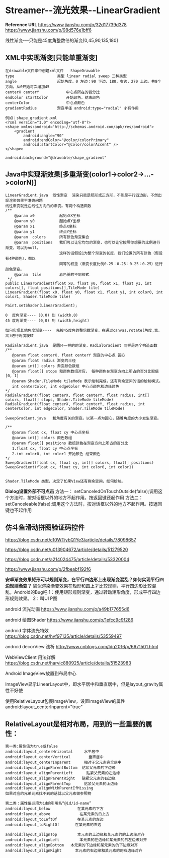 # Streamer--流光效果--LinearGradient

**Reference URL** 
https://www.jianshu.com/p/32d17739d378
https://www.jianshu.com/p/98d576e1bff6

线性渐变---只能是45度角整数倍的渐变[0,45,90,135,180]

## XML中实现渐变[只能单重渐变]

```
在drawable文件家中创建xml文件   ShapeDrawable
type                   类型 linear radial sweep 三种类型
angle                  起始角度，0 左边；90 下边，180，右边，270 上边。共8个方向，从0开始每次增加45
centerX centerY            中心点所在的百分比
endColor startColor        开始颜色，结束颜色
centerColor                中心点颜色
gradientRadius         渐变半径 android:type="radial" 才有作用

例如：shape_gradient.xml
<?xml version="1.0" encoding="utf-8"?>
<shape xmlns:android="http://schemas.android.com/apk/res/android">
    <gradient
        android:angle="90"
        android:endColor="@color/colorPrimary"
        android:startColor="@color/colorAccent" />
</shape>

android:background="@drawable/shape_gradient"
```

## Java中实现渐效果[多重渐变(color1->color2->...->colorN)]

```
LinearGradient.java  线性渐变  渲染只能是矩形或正方形，不能是平行四边形，不然出现渲染效果不准确问题
线性渐变就是在线性方向的的渐变。有两个构造函数
/**
    @param x0           起始点X坐标
    @param y0           起始点Y坐标
    @param x1           终点X坐标
    @param y1           终点Y坐标
    @param  colors      所有颜色渐变集合
    @param  positions   我们可以让它均匀的渐变，也可以让它按照你想要的比例进行渐变，可以为null，
                        这样的话假设1为整个渐变的长度，我们设置的所有颜色（假设有4种颜色），都以
                        同等的权重（渐变长度比例0.25：0.25：0.25：0.25）进行颜色渐变。
    @param  tile        着色器的不同模式
 */
public LinearGradient(float x0, float y0, float x1, float y1, int colors[], float positions[],TileMode tile)
LinearGradient(float x0, float y0, float x1, float y1, int color0, int color1, Shader.TileMode tile)

Paint.setShader(LinearGradient);

0  度角渐变---- (0,0) 到 (width,0)
45 度角渐变---- (0,0) 到 (width,height)

如何实现其他角度渐变----  先按45度角的整倍数渐变，在通过canvas.rotate(角度,宽，高)进行角度旋转

RadialGradient.java  是圆环一样的的渐变，RadialGradient 同样是两个构造函数
/**
   @param float centerX, float centerY 渐变的中心点 圆心
   @param float radius 渐变的半径
   @param int[] colors 渐变颜色数组
   @param float[] stops 和颜色数组对应， 每种颜色在渐变方向上所占的百分比取值[0, 1]
   @param Shader.TileMode tileMode 表示绘制完成，还有剩余空间的话的绘制模式。
   int centerColor, int edgeColor 中心点颜色和边缘颜色
*/
RadialGradient(float centerX, float centerY, float radius, int[] colors, float[] stops, Shader.TileMode tileMode)
RadialGradient(float centerX, float centerY, float radius, int centerColor, int edgeColor, Shader.TileMode tileMode)

SweepGradient.java   和角度有关的渐变。以某一点为圆心，随着角度的大小发生渐变。

/**
   @param float cx, float cy 中心点坐标
   @param int[] colors 颜色数组
   @param float[] positions 数组颜色在渐变方向上所占的百分比
   1.float cx, float cy 中心点坐标
   2.int color0, int color1 开始颜色 结束颜色
*/
SweepGradient(float cx, float cy, int[] colors, float[] positions)
SweepGradient(float cx, float cy, int color0, int color1)


Shader.TileMode 类型，决定了如果View还有剩余空间，如何绘制。
```
**Dialog设置外部不可点击**
方法一： setCanceledOnTouchOutside(false);调用这个方法时，按对话框以外的地方不起作用。按返回键还起作用 方法二： setCanceleable(false);调用这个方法时，按对话框以外的地方不起作用。按返回键也不起作用 

## 仿斗鱼滑动拼图验证码控件

https://blog.csdn.net/c10WTiybQ1Ye3/article/details/78098657

https://blog.csdn.net/u013904672/article/details/51279520

https://blog.csdn.net/a214024475/article/details/53320004

https://www.jianshu.com/p/2fbeabf192f6

**安卓渐变效果矩形可以规则渐变，在平行四边形上出现渐变混乱？如何实现平行四边规则渐变？**
貌似渲染渐变效果在矩形和圆上才比较规则，平行四边形比较混乱，Android的Bug吧
1：使用矩形规则渐变，通过转动矩形角度，形成平行四边形规则效果。
2：叫UI P图



android  流光动画  <https://www.jianshu.com/p/a49b177655d6> 

android 绘图Shader   <https://www.jianshu.com/p/1efcc9c9f286> 

android 字体流光特效  <https://blog.csdn.net/hyf97135/article/details/53559497> 

android decorView 浅析 <http://www.cnblogs.com/ldq2016/p/6671501.html> 

WebViewClient 用法详解   <https://blog.csdn.net/harvic880925/article/details/51523983> 

Android ImageView放置到布局中心

ImageView显示LinearLayout中，即水平居中和垂直居中，但是layout_gravity属性不好使

使用RelativeLayout包裹ImageView，设置ImageView的属性android:layout_centerInparent="true"

## RelativeLayout是相对布局，用到的一些重要的属性：

```
第一类:属性值为true或false
android:layout_centerHrizontal     水平居中
android:layout_centerVertical        垂直居中
android:layout_centerInparent      相对于父元素完全居中
android:layout_alignParentBottom  贴紧父元素的下边缘
android:layout_alignParentLeft      贴紧父元素的左边缘
android:layout_alignParentRight   贴紧父元素的右边缘
android:layout_alignParentTop      贴紧父元素的上边缘
android:layout_alignWithParentIfMissing
如果对应的兄弟元素找不到的话就以父元素做参照物

第二类：属性值必须为id的引用名“@id/id-name”
android:layout_below            在某元素的下方
android:layout_above             在某元素的的上方
android:layout_toLeftOf         在某元素的左边
android:layout_toRightOf       在某元素的右边

android:layout_alignTop         本元素的上边缘和某元素的的上边缘对齐
android:layout_alignLeft         本元素的左边缘和某元素的的左边缘对齐
android:layout_alignBottom   本元素的下边缘和某元素的的下边缘对齐
android:layout_alignRight      本元素的右边缘和某元素的的右边缘对齐
```

